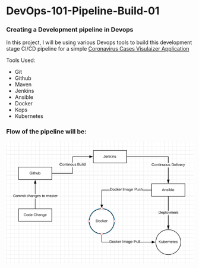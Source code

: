 # DevOps-101-Pipeline-Build-01

### Creating a Development pipeline in Devops

In this project, I will be using various Devops tools to build this development stage CI/CD pipeline for a simple [Coronavirus Cases Visulaizer Application](https://github.com/priyansh19/Corona-Virus-Tracker)

Tools Used:

- Git
- Github
- Maven
- Jenkins
- Ansible
- Docker
- Kops
- Kubernetes

### Flow of the pipeline will be:

<p align="center">
 <img src="Assets/Screenshot.png">
</p>
